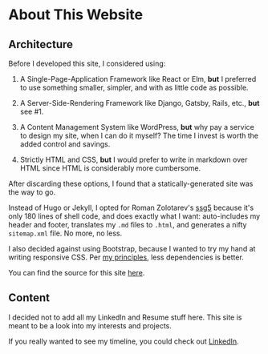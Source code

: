 # About This Website

## Architecture
Before I developed this site, I considered using:

1. A Single-Page-Application Framework like React or Elm, **but** I preferred
to use something smaller, simpler, and with as little code as
possible.

2. A Server-Side-Rendering Framework like Django, Gatsby, Rails, etc., **but**
see #1.

3. A Content Management System like WordPress, **but** why pay a service to
design my site, when I can do it myself? The time I invest is worth the
added control and savings.

4. Strictly HTML and CSS, **but** I would prefer to write in markdown over HTML
since HTML is considerably more cumbersome.

After discarding these options, I found that a statically-generated site was
the way to go.

Instead of Hugo or Jekyll, I opted for Roman Zolotarev's
[ssg5](https://www.romanzolotarev.com/ssg.html) because it's only 180 lines of
shell code, and does exactly what I want: auto-includes my header and footer,
translates my `.md` files to `.html`, and generates a nifty `sitemap.xml` file.
No more, no less.

I also decided against using Bootstrap, because I wanted to try my hand at
writing responsive CSS. Per [my principles](/#principles), less dependencies is better.

You can find the source for this site [here](https://github.com/dannyvelas/ssg_website).

## Content

I decided not to add all my LinkedIn and Resume stuff here. This site is meant
to be a look into my interests and projects.

If you really wanted to see my timeline, you could check out
[LinkedIn](https://www.linkedin.com/in/dannyvelas/).
